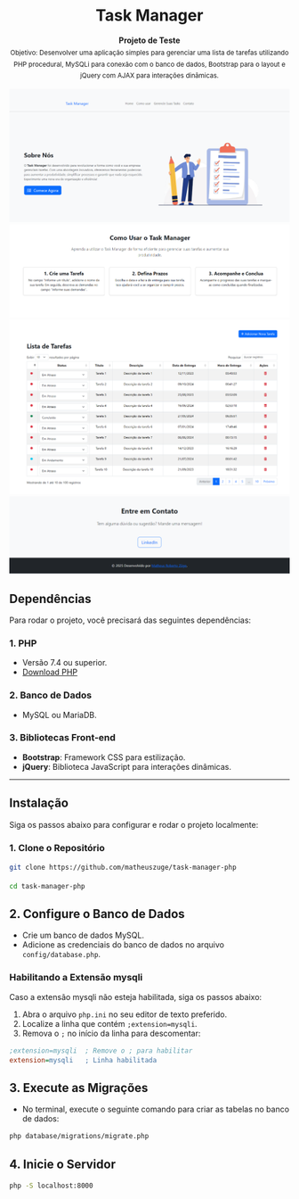 <h1 align="center">
  	Task Manager
</h1>
<p align="center">
  <b>Projeto de Teste</b></br>
  <sub> Objetivo: Desenvolver uma aplicação simples para gerenciar uma lista de tarefas utilizando
PHP procedural, MySQLi para conexão com o banco de dados, Bootstrap para o layout e jQuery
com AJAX para interações dinâmicas. 
<sub>
</p>

<a href="https://github.com/matheuszuge/task-manager-php/.github/home.png">
  <img src=".github/home.png" alt="Task Manager Screenshot" />
</a>

<a href="https://github.com/matheuszuge/task-manager-php/.github/howToUse.png">
  <img src=".github/howToUse.png" alt="Task Manager Screenshot"/>
</a>

<a href="https://github.com/matheuszuge/task-manager-php/.github/taskManager.png">
  <img src=".github/taskManager.png" alt="Task Manager Screenshot"/>
</a>

<a href="https://github.com/matheuszuge/task-manager-php/.github/contact.png">
  <img src=".github/contact.png" alt="Task Manager Screenshot"/>
</a>

## **Dependências**

Para rodar o projeto, você precisará das seguintes dependências:

### 1. **PHP**

- Versão 7.4 ou superior.
- [Download PHP](https://www.php.net/downloads)

### 2. **Banco de Dados**

- MySQL ou MariaDB.

### 3. **Bibliotecas Front-end**

- **Bootstrap**: Framework CSS para estilização.
- **jQuery**: Biblioteca JavaScript para interações dinâmicas.

---

## **Instalação**

Siga os passos abaixo para configurar e rodar o projeto localmente:

### 1. **Clone o Repositório**

```bash
git clone https://github.com/matheuszuge/task-manager-php

cd task-manager-php

```

## 2. **Configure o Banco de Dados**

- Crie um banco de dados MySQL.
- Adicione as credenciais do banco de dados no arquivo `config/database.php`.

### Habilitando a Extensão mysqli

Caso a extensão mysqli não esteja habilitada, siga os passos abaixo:

1. Abra o arquivo `php.ini` no seu editor de texto preferido.
2. Localize a linha que contém `;extension=mysqli`.
3. Remova o `;` no início da linha para descomentar:

```ini
;extension=mysqli  ; Remove o ; para habilitar
extension=mysqli   ; Linha habilitada
```

## 3. **Execute as Migrações**

- No terminal, execute o seguinte comando para criar as tabelas no banco de dados:

```bash
php database/migrations/migrate.php
```

## 4. **Inicie o Servidor**

```bash
php -S localhost:8000
```
